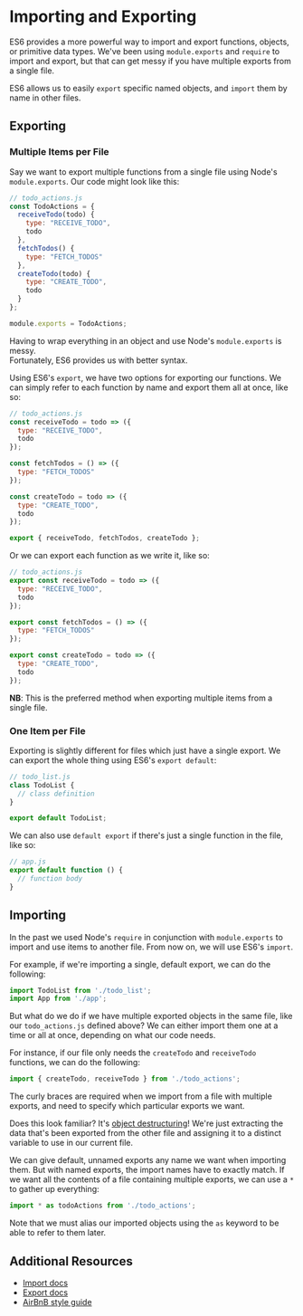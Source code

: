 # Importing and Exporting

ES6 provides a more powerful way to import and export functions, objects, or
primitive data types. We've been using `module.exports` and `require` to
import and export, but that can get messy if you have multiple exports from a
single file.

ES6 allows us to easily `export` specific named objects, and `import` them by
name in other files.

## Exporting

### Multiple Items per File

Say we want to export multiple functions from a single file using Node's
`module.exports`. Our code might look like this:

```javascript
// todo_actions.js
const TodoActions = {
  receiveTodo(todo) {
    type: "RECEIVE_TODO",
    todo
  },
  fetchTodos() {
    type: "FETCH_TODOS"
  },
  createTodo(todo) {
    type: "CREATE_TODO",
    todo
  }
};

module.exports = TodoActions;
```
Having to wrap everything in an object and use Node's `module.exports` is messy.  
Fortunately, ES6 provides us with better syntax.  

Using ES6's `export`, we have two options for exporting our functions. We can simply refer to each function by name and export them all at once, like so:

```javascript
// todo_actions.js
const receiveTodo = todo => ({
  type: "RECEIVE_TODO",
  todo
});

const fetchTodos = () => ({
  type: "FETCH_TODOS"
});

const createTodo = todo => ({
  type: "CREATE_TODO",
  todo
});

export { receiveTodo, fetchTodos, createTodo };
```

Or we can export each function as we write it, like so:

```javascript
// todo_actions.js
export const receiveTodo = todo => ({
  type: "RECEIVE_TODO",
  todo
});

export const fetchTodos = () => ({
  type: "FETCH_TODOS"
});

export const createTodo = todo => ({
  type: "CREATE_TODO",
  todo
});
```

**NB**: This is the preferred method when exporting multiple items from
a single file.

### One Item per File
Exporting is slightly different for files which just have a single export.
We can export the whole thing using ES6's `export default`:

```javascript
// todo_list.js
class TodoList {
  // class definition
}

export default TodoList;
```

We can also use `default export` if there's just a single function in the
file, like so:

```javascript
// app.js
export default function () {
  // function body
}
```

## Importing

In the past we used Node's `require` in conjunction with
`module.exports` to import and use items to another file. From now on, we will
use ES6's `import`.

For example, if we're importing a single, default export, we can do the following:

```javascript
import TodoList from './todo_list';
import App from './app';
```

But what do we do if we have multiple exported objects in the same file, like our
`todo_actions.js` defined above?  We can either import them one at a time or all at
once, depending on what our code needs.

For instance, if our file only needs the `createTodo` and `receiveTodo`
functions, we can do the following:

```javascript
import { createTodo, receiveTodo } from './todo_actions';
```

The curly braces are required when we import from a file with multiple exports, and
need to specify which particular exports we want.

Does this look familiar? It's [object destructuring][obj-destructuring]! We're
just extracting the data that's been exported from the other file and assigning
it to a distinct variable to use in our current file.

[obj-destructuring]: ./object_destructuring.md

We can give default, unnamed exports any name we want when importing them.  But
with named exports, the import names have to exactly match.  If we want all the
contents of a file containing multiple exports, we can use a `*` to gather up everything:

```javascript
import * as todoActions from './todo_actions';
```

Note that we must alias our imported objects using the `as` keyword to be able
to refer to them later.

## Additional Resources

* [Import docs](https://developer.mozilla.org/en-US/docs/Web/JavaScript/Reference/Statements/import)
* [Export docs](https://developer.mozilla.org/en-US/docs/Web/JavaScript/Reference/Statements/export)
* [AirBnB style guide](https://github.com/airbnb/javascript#modules)
